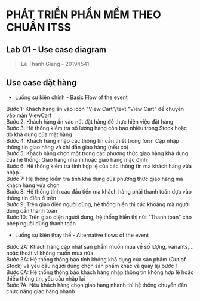 # PHÁT TRIỂN PHẦN MỀM THEO CHUẨN ITSS 
## Lab 01 - Use case diagram
> Lê Thanh Giang - 20194541

## Use case đặt hàng
- Luồng sự kiện chính - Basic Flow of the event

Bước 1: Khách hàng ấn vào icon "View Cart"/text "View Cart" để chuyển vào màn ViewCart <br />
Bước 2: Khách hàng ấn vào nút đặt hàng để thực hiện việc đặt hàng <br />
Bước 3: Hệ thống kiểm tra số lượng hàng còn bao nhiêu trong Stock hoặc độ khả dụng của mặt hàng <br />
Bước 4: Khách hàng nhập các thông tin cần thiết trong form Cập nhập thông tin giao hàng và chỉ dẫn giao hàng (nếu có) <br />
Bước 5: Khách hàng chọn một trong các phương thức giao hàng khả dụng của hệ thống: Giao hàng nhanh hoặc giao hàng mặc định  <br />
Bước 6: Hệ thống kiểm tra tính hợp lệ của các thông tin mà khách hàng vừa nhập <br />
Bước 7: Hệ thống kiểm tra tính khả dụng của phương thức giao hàng mà khách hàng vừa chọn <br />
Bước 8: Hệ thống tính các đầu tiền mà khách hàng phải thanh toán dựa vào thông tin điền ở trên <br />
Bước 9: Trên giao diện người dùng, hệ thống hiển thị các khoảng mà người dùng cần thanh toán <br />
Bước 10: Trên giao diện người dùng, hệ thống hiển thị nút "Thanh toán" cho phép người dùng thanh toán <br />

- Luồng sự kiện thay thế - Alternative flows of the event

Bước 2A: Khách hàng cập nhật sản phẩm muốn mua về số lượng, variants,... hoặc thoát vì không muốn mua nữa <br />
Bước 3A: Hệ thống thông báo tính không khả dụng của sản phẩm (Out of Stock) và yêu cầu người dùng chọn sản phẩm khác và quay lại bước 1 <br />
Bước 6A: Hệ thống thông báo khách hàng nhập thông tin không hợp lệ hoặc thiếu thông tin, yêu cầu nhập lại <br />
Bước 7A: Nếu khách hàng chọn giao hàng nhanh thì hệ thống chuyển đến chức năng giao hàng nhanh <br />
